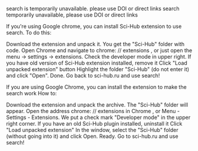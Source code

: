 search is temporarily unavailable. please use DOI or direct links
search temporarily unavailable, please use DOI or direct links

If you're using Google chrome, you can install Sci-Hub extension to use search.
To do this:

Download the extension and unpack it. You get the "Sci-Hub" folder with code.
Open Chrome and navigate to chrome: // extensions , or just open the menu -> settings -> extensions.
Check the developer mode in upper right.
If you have old version of Sci-Hub extension installed, remove it
Click "Load unpacked extension" button
Highlight the folder "Sci-Hub" (do not enter it) and click "Open".
Done. Go back to sci-hub.ru and use search!

If you are using Google Chrome, you can install the extension to make the search work
How to:

Download the extension and unpack the archive. The "Sci-Hub" folder will appear.
Open the address chrome: // extensions in Chrome , or Menu - Settings - Extensions.
We put a check mark "Developer mode" in the upper right corner.
If you have an old Sci-Hub plugin installed, uninstall it
Click "Load unpacked extension"
In the window, select the "Sci-Hub" folder (without going into it) and click Open.
Ready. Go to sci-hub.ru and use search!
